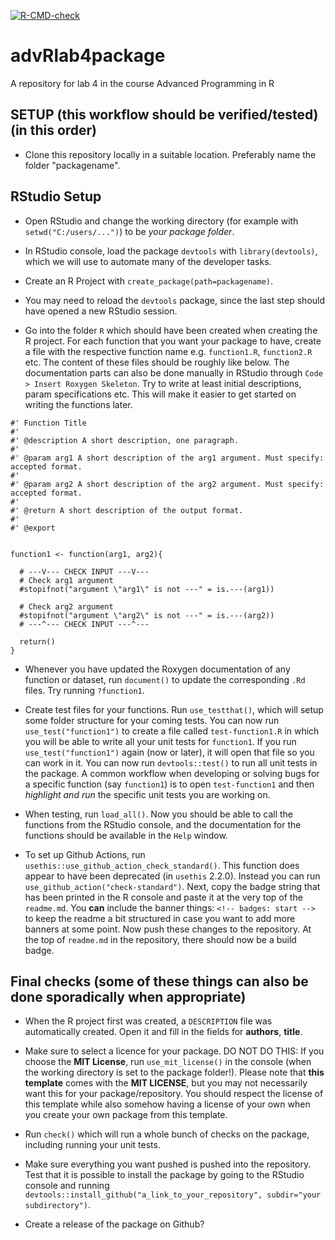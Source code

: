 <!-- badges: start -->
 [![R-CMD-check](https://github.com/TheLaughingDuck/advRlab4package/actions/workflows/R-CMD-check.yaml/badge.svg)](https://github.com/TheLaughingDuck/advRlab4package/actions/workflows/R-CMD-check.yaml)
 <!-- badges: end -->

# advRlab4package
A repository for lab 4 in the course Advanced Programming in R

## SETUP (this workflow should be verified/tested) (in this order)
* Clone this repository locally in a suitable location. Preferably name the folder "packagename".

## RStudio Setup
* Open RStudio and change the working directory (for example with `setwd("C:/users/...")`) to be _your package folder_.

* In RStudio console, load the package `devtools` with `library(devtools)`, which we will use to automate many of the developer tasks.

* Create an R Project with `create_package(path=packagename)`.

* You may need to reload the `devtools` package, since the last step should have opened a new RStudio session.

* Go into the folder `R` which should have been created when creating the R project. For each function that you want your package to have, create a file with the respective function name e.g. `function1.R`, `function2.R` etc. The content of these files should be roughly like below. The documentation parts can also be done manually in RStudio through `Code > Insert Roxygen Skeleton`. Try to write at least initial descriptions, param specifications etc. This will make it easier to get started on writing the functions later.

```
#' Function Title
#'
#' @description A short description, one paragraph.
#'
#' @param arg1 A short description of the arg1 argument. Must specify: accepted format.
#'
#' @param arg2 A short description of the arg2 argument. Must specify: accepted format.
#'
#' @return A short description of the output format.
#'
#' @export


function1 <- function(arg1, arg2){

  # ---V--- CHECK INPUT ---V---
  # Check arg1 argument
  #stopifnot("argument \"arg1\" is not ---" = is.---(arg1))

  # Check arg2 argument
  #stopifnot("argument \"arg2\" is not ---" = is.---(arg2))
  # ---^--- CHECK INPUT ---^---

  return()
}
```

* Whenever you have updated the Roxygen documentation of any function or dataset, run `document()` to update the corresponding `.Rd` files. Try running `?function1`.

* Create test files for your functions. Run `use_testthat()`, which will setup some folder structure for your coming tests. You can now run `use_test("function1")` to create a file called `test-function1.R` in which you will be able to write all your unit tests for `function1`. If you run `use_test("function1")` again (now or later), it will open that file so you can work in it. You can now run `devtools::test()` to run all unit tests in the package. A common workflow when developing or solving bugs for a specific function (say `function1`) is to open `test-function1` and then _highlight and run_ the specific unit tests you are working on.

* When testing, run `load_all()`. Now you should be able to call the functions from the RStudio console, and the documentation for the functions should be available in the `Help` window.

* To set up Github Actions, run `usethis::use_github_action_check_standard()`. This function does appear to have been deprecated (in `usethis` 2.2.0). Instead you can run `use_github_action("check-standard")`. Next, copy the badge string that has been printed in the R console and paste it at the very top of the `readme.md`. You **can** include the banner things: `<!-- badges: start -->` to keep the readme a bit structured in case you want to add more banners at some point. Now push these changes to the repository. At the top of `readme.md` in the repository, there should now be a build badge.

## Final checks (some of these things can also be done sporadically when appropriate)
* When the R project first was created, a `DESCRIPTION` file was automatically created. Open it and fill in the fields for **authors**, **title**.

* Make sure to select a licence for your package. DO NOT DO THIS: If you choose the **MIT License**, run `use_mit_license()` in the console (when the working directory is set to the package folder!). Please note that **this template** comes with the **MIT LICENSE**, but you may not necessarily want this for your package/repository. You should respect the license of this template while also somehow having a license of your own when you create your own package from this template.
 
* Run `check()` which will run a whole bunch of checks on the package, including running your unit tests.

* Make sure everything you want pushed is pushed into the repository. Test that it is possible to install the package by going to the RStudio console and running `devtools::install_github("a_link_to_your_repository", subdir="your subdirectory")`.

* Create a release of the package on Github?
